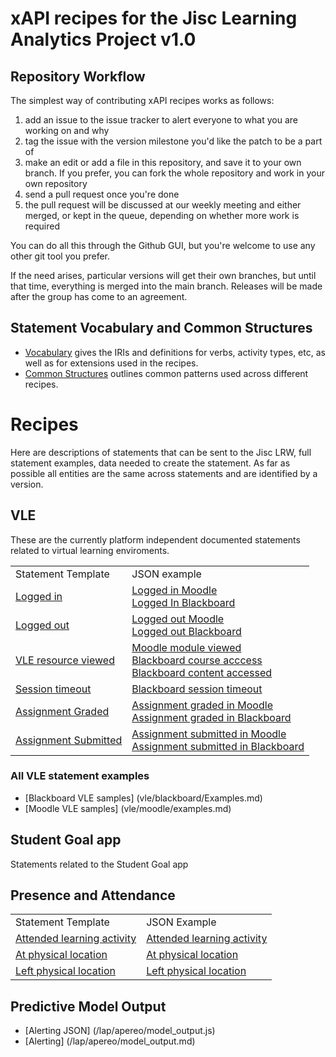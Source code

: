 # xAPI recipes for the Jisc Learning Analytics Project v1.0

## Repository Workflow
The simplest way of contributing xAPI recipes works as follows:

1. add an issue to the issue tracker to alert everyone to what you are working on and why
2. tag the issue with the version milestone you'd like the patch to be a part of
3. make an edit or add a file in this repository, and save it to your own branch. If you prefer, you can fork the whole repository and work in your own repository
4. send a pull request once you're done
5. the pull request will be discussed at our weekly meeting and either merged, or kept in the queue, depending on whether more work is required

You can do all this through the Github GUI, but you're welcome to use any other git tool you prefer.

If the need arises, particular versions will get their own branches, but until that time, everything is merged into the main branch. Releases will be made after the group has come to an agreement.

## Statement Vocabulary and Common Structures

* [Vocabulary](vocabulary.md) gives the IRIs and definitions for verbs, activity types, etc, as well as for extensions used in the recipes.
* [Common Structures](common_structures.md) outlines common patterns used across different recipes.

# Recipes
Here are descriptions of statements that can be sent to the Jisc LRW, full statement examples, data needed to create the statement.  As far as possible all entities are the same across statements and are identified by a version.

## VLE

These are the currently platform independent documented statements related to virtual learning enviroments.

<table>
<tr><td>Statement Template </td>   <td>JSON example</td> </tr>
<tr><td> <a href = "/recipes/vle/login.md">Logged in</a></td><td> <a href = "vle/moodle/login.js">Logged in Moodle </a> <br/><a href = "vle/blackboard/loggedin.json"> Logged In Blackboard   </a>   </td> </tr>                                                           
<tr><td> <a href = "/recipes/vle/logout.md>Logged out">Logged out</a></td><td> <a href = "vle/moodle/logout.js">Logged out Moodle </a>  <br/> <a href = "vle/blackboard/loggedout.json"> Logged out Blackboard   </a>    </td> </tr>    
<tr><td> <a href = "/recipes/vle/Module-View.md">VLE resource viewed   </a></td><td><a href = "vle/moodle/moduleview.js">Moodle module viewed </a> <br/> <a href = "vle/blackboard/course_access.json"> Blackboard course acccess  </a> <br/> <a href="vle/blackboard/course_content_access.json">Blackboard content accessed</a></td> </tr>    
<tr><td> <a href = "/recipes/vle/Session-timeout.md">Session timeout   </a></td><td><a href = "vle/blackboard/session_timeout.json">Blackboard session timeout </a>    </td></tr>    
<tr><td><a href =  "/recipes/vle/assignment-graded.md">Assignment Graded   </a></td><td> <a href = "vle/moodle/asssignment_graded.json">Assignment graded in Moodle</a><br/> <a href="vle/blackboard/asssignment_graded.json">Assignment graded in Blackboard </a>   </td></tr>    
<tr><td><a href =  "/recipes/vle/assignment-submitted.md">Assignment Submitted  </a></td><td><a href = "vle/moodle/assignment_submitted.json">Assignment submitted in Moodle</a><br/> <a href="vle/blackboard/assignment_submitted.json">Assignment submitted in Blackboard</a>   </td></tr>    
</table>

### All VLE statement examples
* [Blackboard VLE samples] (vle/blackboard/Examples.md)
* [Moodle VLE samples] (vle/moodle/examples.md)

## Student Goal app
Statements related to the Student Goal app

## Presence and Attendance
<table>
<tr><td>Statement Template </td><td>JSON Example</td></tr>
<tr><td> <a href = "/recipes/attendance/attendance.md">Attended learning activity </a></td><td><a href = "recipes/attendance/attendance.md#example">Attended learning activity </a></td> </tr>    
<tr><td> <a href = "/recipes/attendance/physical_presence.md">At physical location</a> </td><td><a href = "recipes/attendance/physical_presence.md#example">At physical location</a> </td></tr>    
<tr><td> <a href = "/recipes/attendance/physical_presence_leaving.md">Left physical location </a></td><td> <a href = "recipes/attendance/physical_presence_leaving.md#example">Left physical location</a></td></tr>    
</table>

## Predictive Model Output
* [Alerting JSON] (/lap/apereo/model_output.js)
* [Alerting] (/lap/apereo/model_output.md)



